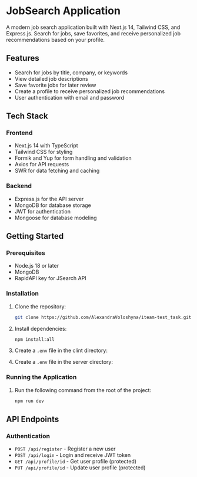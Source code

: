 # JobSearch Application

A modern job search application built with Next.js 14, Tailwind CSS, and Express.js. Search for jobs, save favorites, and receive personalized job recommendations based on your profile.

## Features

- Search for jobs by title, company, or keywords
- View detailed job descriptions
- Save favorite jobs for later review
- Create a profile to receive personalized job recommendations
- User authentication with email and password

## Tech Stack

### Frontend
- Next.js 14 with TypeScript
- Tailwind CSS for styling
- Formik and Yup for form handling and validation
- Axios for API requests
- SWR for data fetching and caching

### Backend
- Express.js for the API server
- MongoDB for database storage
- JWT for authentication
- Mongoose for database modeling


## Getting Started

### Prerequisites

- Node.js 18 or later
- MongoDB 
- RapidAPI key for JSearch API

### Installation

1. Clone the repository:
   ```bash
   git clone https://github.com/AlexandraVoloshyna/iteam-test_task.git
   ```

2. Install dependencies:
   ```bash
   npm install:all
   ```

3. Create a `.env` file in the clint directory:
   

4. Create a `.env` file in the server directory:
  

### Running the Application



1. Run the following command from the root of the project:
   ```bash
   npm run dev 
   ```

## API Endpoints

### Authentication

- `POST /api/register` - Register a new user
- `POST /api/login` - Login and receive JWT token
- `GET /api/profile/id` - Get user profile (protected)
- `PUT /api/profile/id` - Update user profile (protected)

